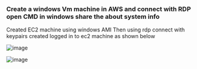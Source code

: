 ### Create a windows Vm machine in AWS and connect with RDP open CMD in windows share the about system info
Created EC2 machine using windows AMI
Then using rdp connect with keypairs created logged in to ec2 machine as shown below

![image](https://github.com/Surya-hu/AWS_tasks/assets/119995742/1ae4fc60-18a8-4200-ab53-8585166c70f7)

![image](https://github.com/Surya-hu/AWS_tasks/assets/119995742/5316e05e-185c-4e8f-ba75-09b7353d31eb)


